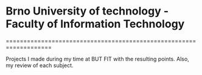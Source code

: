 # Brno University of technology - Faculty of Information Technology
===================================================================

Projects I made during my time at BUT FIT with the resulting points.
Also, my review of each subject.
